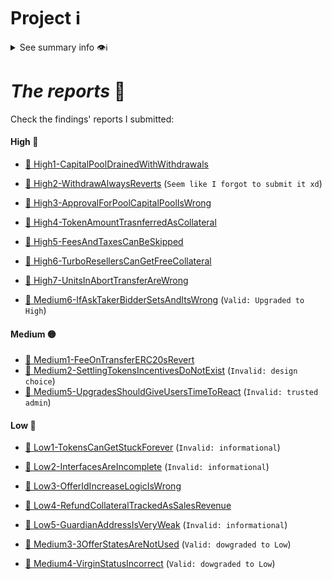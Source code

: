 # Project ℹ️

<details> <summary> See summary info 👁️ℹ️ </summary>

🔗 [2024-08-tadle](https://github.com/Cyfrin/2024-08-tadle)

🔗 Competition details on CodeHawks: [click here](https://codehawks.cyfrin.io/c/2024-08-tadle)

According to the developers:

---

_`Tadle offers decentralized pre-market infrastructure facilitating the bridging of liquidity between primary and secondary financial markets!`_

---

# Rewards Earned 💸🧠

- Experience and knowledge. 😄
- 489$ 💸

# Lessons Learned 🧑‍💻

- Experience.

</details>

# _The reports_ 📝

Check the findings' reports I submitted:

#### High 🔴

- [🔗 High1-CapitalPoolDrainedWithWithdrawals](./High/High1-CapitalPoolDrainedWithWithdrawals.md)
- [🔗 High2-WithdrawAlwaysReverts](./High/High2-WithdrawAlwaysReverts.md)  (`Seem like I forgot to submit it xd`)
- [🔗 High3-ApprovalForPoolCapitalPoolIsWrong](./High/High3-ApprovalForPoolCapitalPoolIsWrong.md)
- [🔗 High4-TokenAmountTrasnferredAsCollateral](./High/High4-TokenAmountTrasnferredAsCollateral.md)
- [🔗 High5-FeesAndTaxesCanBeSkipped](./High/High5-FeesAndTaxesCanBeSkipped.md)
- [🔗 High6-TurboResellersCanGetFreeCollateral](./High/High6-TurboResellersCanGetFreeCollateral.md)
- [🔗 High7-UnitsInAbortTransferAreWrong](./High/High7-UnitsInAbortTransferAreWrong.md)
  
- [🔗 Medium6-IfAskTakerBidderSetsAndItsWrong](./Medium/Medium6-IfAskTakerBidderSetsAndItsWrong.md) (`Valid: Upgraded to High`)

#### Medium 🟡

- [🔗 Medium1-FeeOnTransferERC20sRevert](./Medium/Medium1-FeeOnTransferERC20sRevert.md)
- [🔗 Medium2-SettlingTokensIncentivesDoNotExist](./Medium/Medium2-SettlingTokensIncentivesDoNotExist.md) (`Invalid: design choice`)
- [🔗 Medium5-UpgradesShouldGiveUsersTimeToReact](./Medium/Medium5-UpgradesShouldGiveUsersTimeToReact.md) (`Invalid: trusted admin`)

#### Low 🔵

- [🔗 Low1-TokensCanGetStuckForever](./Low/Low1-TokensCanGetStuckForever.md) (`Invalid: informational`)
- [🔗 Low2-InterfacesAreIncomplete](./Low/Low2-InterfacesAreIncomplete.md) (`Invalid: informational`)
- [🔗 Low3-OfferIdIncreaseLogicIsWrong](./Low/Low3-OfferIdIncreaseLogicIsWrong.md)
- [🔗 Low4-RefundCollateralTrackedAsSalesRevenue](./Low/Low4-RefundCollateralTrackedAsSalesRevenue.md)
- [🔗 Low5-GuardianAddressIsVeryWeak](./Low/Low5-GuardianAddressIsVeryWeak.md) (`Invalid: informational`)
 
- [🔗 Medium3-3OfferStatesAreNotUsed](./Medium/Medium3-3OfferStatesAreNotUsed.md) (`Valid: dowgraded to Low`)
- [🔗 Medium4-VirginStatusIncorrect](./Medium/Medium4-VirginStatusIncorrect.md) (`Valid: dowgraded to Low`)
